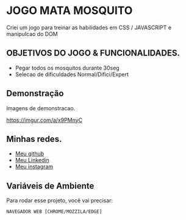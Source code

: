 
# JOGO MATA MOSQUITO

Criei um jogo para treinar as habilidades em 
CSS / JAVASCRIPT e manipulcao do DOM
     

## OBJETIVOS DO JOGO & FUNCIONALIDADES.
- Pegar todos os mosquitos durante 30seg
- Selecao de dificuldades Normal/Difici/Expert

## Demonstração

Imagens de demonstracao.

https://imgur.com/a/x9PMnyC
## Minhas redes.

- [Meu github](https://github.com/deivid94)
- [Meu Linkedin](https://www.linkedin.com/in/deivid-martins-6a62911a0/)
- [Meu instagram](https://www.instagram.com/__martinxx/)

## Variáveis de Ambiente

Para rodar esse projeto, você vai precisar: 

`NAVEGADOR WEB [CHROME/MOZZILA/EDGE]`

